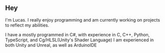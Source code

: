 ## Hey

I'm Lucas. I really enjoy programming and am currently working on projects to reflect my abilities. 

I have a mostly programmed in C#, with experience in C, C++, Python, TypeScript, and Cg/HLSL(Unity's Shader Language)
I am experienced in both Unity and Unreal, as well as ArduinoIDE
